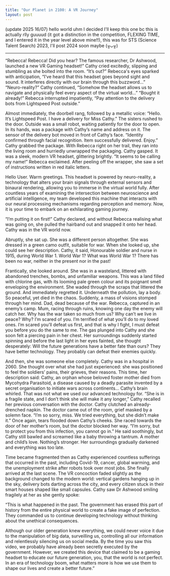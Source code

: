 ```yaml
---
title: "Our Planet in 2100: A VR Journey"
layout: post
---
```


(update 2025 16/07) hello world uhm I decided I'll keep this one bc this is actually rlly guuuud (it got a distinction in the competition, FLEXING TIME, and I entered it in the year level above mine!!), this was for STS (Science Talent Search) 2023, I'll post 2024 soon maybe (╥ᴗ╥) 



__________________________________________________________


“Rebecca! Rebecca! Did you hear? The famous researcher, Dr Ashwood, launched a new VR Gaming headset!” Cathy cried excitedly, slipping and stumbling as she bolted into the room. 
“It’s out?” Rebecca's eyes sparked with anticipation, “I’ve heard that this headset goes beyond sight and sound. It interferes directly with our brain through this buzzword…”  
“Neuro-reality?” Cathy continued, “Somehow the headset allows us to navigate and physically feel every aspect of the virtual world…”
“Bought it already!” Rebecca interrupted impatiently, “Pay attention to the delivery bots from Lightspeed Post outside.”  

Almost immediately, the doorbell rang, followed by a metallic voice: “Hello. It’s Lightspeed Post. I have a delivery for Miss Cathy.”
The sisters rushed to the door. Outside was a small robot, waiting patiently for the door to open. In its hands, was a package with Cathy’s name and address on it.
The sensor of the delivery bot moved in front of Cathy’s face. 
“Identity confirmed through facial recognition. Item successfully delivered. Enjoy.”
Cathy grabbed the package. With Rebecca right on her trail, they ran into the living room and hurriedly unwrapped the packaging. 
Cathy gasped. It was a sleek, modern VR headset, glittering brightly. 
“It seems to be calling my name!” Rebecca exclaimed. After peeling off the wrapper, she saw a set of instructions written in red italic letters. 

Hello User. Warm greetings. This headset is powered by neuro-reality, a technology that alters your brain signals through external sensors and binaural rendering, allowing you to immerse in the virtual world fully. After countless years of examining the intersection between neuroscience and artificial intelligence, my team developed this machine that interacts with our neural processing mechanisms regarding perception and memory. Now, it is your time to embark on an exhilarating gaming journey. 

“I’m putting it on first!” Cathy declared, and without Rebecca realising what was going on, she pulled the hairband out and snapped it onto her head. Cathy was in the VR world now.

Abruptly, she sat up. She was a different person altogether. She was dressed in a green camo outfit, suitable for war. When she looked up, she could see her description. 
Cathy, it said, Honourable soldier and nurse in 1915, during World War 1. 
World War 1? What was World War 1? There has been no war, neither in the present nor in the past!

Frantically, she looked around. She was in a wasteland, littered with abandoned trenches, bombs, and unfamiliar weapons. This was a land filled with chlorine gas, with its looming pale green colour and its poignant smell enveloping the environment. She waded through the scraps that littered the ground. And immediately regretted it.
Underneath the pollution, lay a body. So peaceful, yet died in the chaos. Suddenly, a mass of visions stomped through her mind. Dad, dead because of the war. Rebecca, captured in an enemy’s camp. Mum, racing through ruins, knowing one day the enemy will catch her. 
Why has the war taken so much from us? Why can’t we live in peace? Why? 
I’m scared of you. I’m terrified of what you’ll do to my loved ones. I’m scared you’ll defeat us first, and that is why I fight, I must defeat you before you do the same to me.
The gas plunged into Cathy and she soon felt a piercing pain in her chest. Her surroundings suddenly started spinning and before the last light in her eyes fainted, she thought desperately: Will the future generations have a better fate than ours? They have better technology. They probably can defeat their enemies quickly. 

And then, she was someone else completely. Cathy was in a hospital in 2060. She thought over what she had just experienced: she was positioned to feel the soldiers’ pains, their grieves, their reasons. 
This time, her description said: Cathy, an orphan whose beloved foster mother died from Mycohydra Parasitoid, a disease caused by a deadly parasite invented by a secret organisation to initiate wars across continents…
Cathy’s brain whirled. That was not what we used our advanced technology for.
“She is in a fragile state, and I don’t think she will make it any longer,” Cathy recalled her previous conversation with the doctor.
Cathy clutched an already-drenched napkin. The doctor came out of the room, grief masked by a solemn face. 
“I’m so sorry, miss. We tried everything, but she didn’t make it.” 
Once again, tears flooded down Cathy’s cheeks. She raced towards the door of her mother’s room, but the doctor blocked her way.
“I’m sorry, but to protect you from this infection, you cannot go in.” He said soothingly, but Cathy still bawled and screamed like a baby throwing a tantrum. 
A mother and child’s love. Nothing’s stronger.
Her surroundings gradually darkened and everything was too late. 

Time became fragmented then as Cathy experienced countless sufferings that occurred in the past, including Covid-19, cancer, global warming, and the unemployment strike after robots took over most jobs. She finally arrived at the last scene. The VR concoction faded slightly as the background changed to the modern world: vertical gardens hanging up in the sky, delivery bots darting across the city, and every citizen stuck in their smart houses shaped like small capsules. Cathy saw Dr Ashwood smiling fragilely at her as she gently spoke: 

“This is what happened in the past. The government has erased this part of history from the entire physical world to create a fake image of perfection. They commanded us to continue developing technology without thinking about the unethical consequences. 

Although our older generation knew everything, we could never voice it due to the manipulation of big data, surveilling us, controlling all our information and relentlessly silencing us on social media. By the time you saw this video, we probably have already been secretly executed by the government. However, we created this device that claimed to be a gaming headset to educate our future generation, you, that the world is not perfect. In an era of technology boom, what matters more is how we use them to shape our lives and create a better future.”
